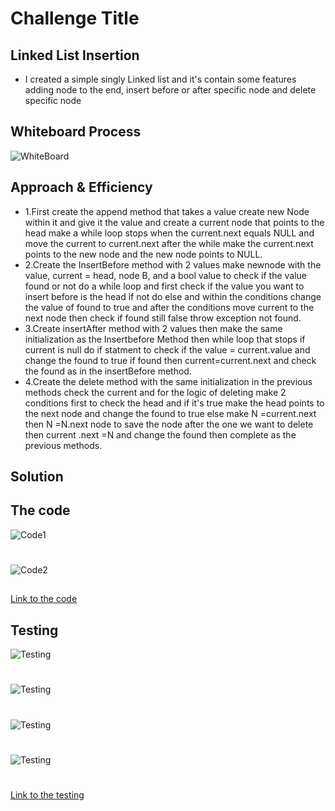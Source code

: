 # Challenge Title
## Linked List Insertion
+ I created a simple singly Linked list and it's contain some features adding node to the end, insert before or after specific node and delete specific node

## Whiteboard Process
![WhiteBoard](./LinkedList2.jpg)

## Approach & Efficiency
+ 1.First create the append method that takes a value create new Node within it and give it the value and create a current node that points to the head  make a while loop stops when the current.next equals NULL and move the current to current.next after the while make the current.next points to the new node and the new node points to NULL.
+ 2.Create the InsertBefore method with 2 values make newnode with the value, current = head, node B, and a bool value to check if the value found or not do a while loop and first check if the value you want to insert before is the head if not do else and within the conditions change the value of found to true  and after the conditions move current to the next node then check if found still false throw exception not found.
+ 3.Create insertAfter method with 2 values then make the same initialization as the Insertbefore Method  then while loop  that stops if current is null do if statment to check if the value = current.value and change the found to true if found then current=current.next and check the found as in the insertBefore method.
+ 4.Create the delete method with the same initialization in the previous methods check the current and for the logic of deleting make 2 conditions first to check the head and if it's true make the head points to the next node and change the found to true else make N =current.next then N =N.next node to save the node after the one we want to delete then current .next =N and change the found then complete as the previous methods.

## Solution
## The code 
![Code1](./Code1LL2.png)
# 
![Code2](./code2LL2.png)

## 
[Link to the code](/LinkedList/Program.cs)

## Testing
![Testing](./Testing1.png)
#
![Testing](./Testing2.png)
#
![Testing](./testing3.png)
#
![Testing](./testing4.png)
#
[Link to the testing](../testLinkedList/UnitTest1.cs)


